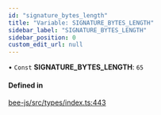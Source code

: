 ```yaml
---
id: "signature_bytes_length"
title: "Variable: SIGNATURE_BYTES_LENGTH"
sidebar_label: "SIGNATURE_BYTES_LENGTH"
sidebar_position: 0
custom_edit_url: null
---
```


• `Const` **SIGNATURE\_BYTES\_LENGTH**: ``65``

#### Defined in

[bee-js/src/types/index.ts:443](https://github.com/ethersphere/bee-js/blob/74056cb/src/types/index.ts#L443)
